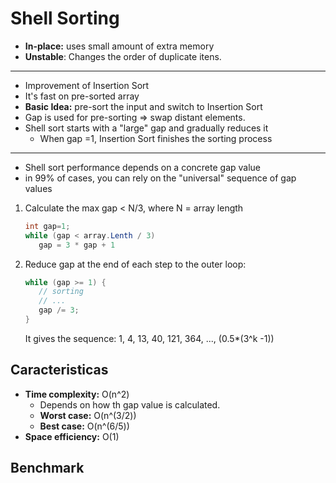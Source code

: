 ﻿# Shell Sorting
- **In-place:** uses small amount of extra memory
- **Unstable**: Changes the order of duplicate itens.

---

- Improvement of Insertion Sort
- It's fast on pre-sorted array
- **Basic Idea:** pre-sort the input and switch to Insertion Sort
- Gap is used for pre-sorting => swap distant elements.
- Shell sort starts with a "large" gap and gradually reduces it
  - When gap =1, Insertion Sort finishes the sorting process

---

- Shell sort performance depends on a concrete gap value
- in 99% of cases, you can rely on the "universal" sequence of gap values

1. Calculate the max gap < N/3, where N = array length
   ```csharp
   int gap=1;
   while (gap < array.Lenth / 3) 
      gap = 3 * gap + 1
   ```
1. Reduce gap at the end of each step to the outer loop:
   ```csharp
   while (gap >= 1) {
      // sorting
      // ...
      gap /= 3;
   }
   ```
   It gives the sequence: 1, 4, 13, 40, 121, 364, ..., (0.5*(3^k -1))

## Caracteristicas
- **Time complexity:** O(n^2)
  - Depends on how th gap value is calculated.
  - **Worst case:** O(n^(3/2))
  - **Best case:** O(n^(6/5))
- **Space efficiency:** O(1)

## Benchmark